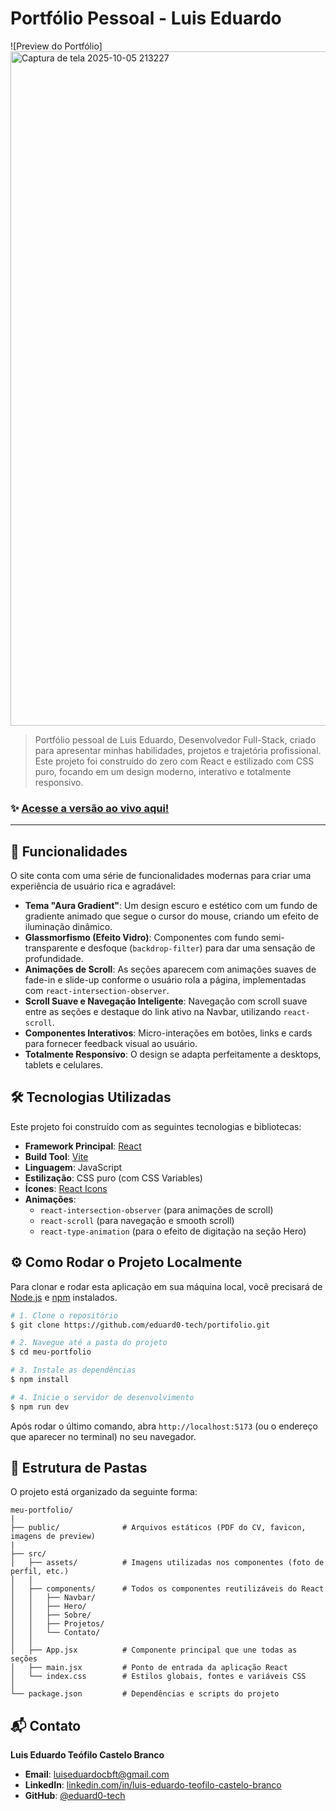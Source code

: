 # Portfólio Pessoal - Luis Eduardo

![Preview do Portfólio] <img width="1919" height="1079" alt="Captura de tela 2025-10-05 213227" src="https://github.com/user-attachments/assets/92d4a228-a111-46a2-b27e-678cee315f17" /> 

> Portfólio pessoal de Luis Eduardo, Desenvolvedor Full-Stack, criado para apresentar minhas habilidades, projetos e trajetória profissional. Este projeto foi construído do zero com React e estilizado com CSS puro, focando em um design moderno, interativo e totalmente responsivo.

### ✨ [Acesse a versão ao vivo aqui!]([LINK-DO-SEU-SITE-PUBLICADO-AQUI])

---

## 🚀 Funcionalidades

O site conta com uma série de funcionalidades modernas para criar uma experiência de usuário rica e agradável:

-   **Tema "Aura Gradient"**: Um design escuro e estético com um fundo de gradiente animado que segue o cursor do mouse, criando um efeito de iluminação dinâmico.
-   **Glassmorfismo (Efeito Vidro)**: Componentes com fundo semi-transparente e desfoque (`backdrop-filter`) para dar uma sensação de profundidade.
-   **Animações de Scroll**: As seções aparecem com animações suaves de fade-in e slide-up conforme o usuário rola a página, implementadas com `react-intersection-observer`.
-   **Scroll Suave e Navegação Inteligente**: Navegação com scroll suave entre as seções e destaque do link ativo na Navbar, utilizando `react-scroll`.
-   **Componentes Interativos**: Micro-interações em botões, links e cards para fornecer feedback visual ao usuário.
-   **Totalmente Responsivo**: O design se adapta perfeitamente a desktops, tablets e celulares.

## 🛠️ Tecnologias Utilizadas

Este projeto foi construído com as seguintes tecnologias e bibliotecas:

-   **Framework Principal**: [React](https://react.dev/)
-   **Build Tool**: [Vite](https://vitejs.dev/)
-   **Linguagem**: JavaScript
-   **Estilização**: CSS puro (com CSS Variables)
-   **Ícones**: [React Icons](https://react-icons.github.io/react-icons/)
-   **Animações**:
    -   `react-intersection-observer` (para animações de scroll)
    -   `react-scroll` (para navegação e smooth scroll)
    -   `react-type-animation` (para o efeito de digitação na seção Hero)

## ⚙️ Como Rodar o Projeto Localmente

Para clonar e rodar esta aplicação em sua máquina local, você precisará de [Node.js](https://nodejs.org/en/) e [npm](https://www.npmjs.com/) instalados.

```bash
# 1. Clone o repositório
$ git clone https://github.com/eduard0-tech/portifolio.git

# 2. Navegue até a pasta do projeto
$ cd meu-portfolio

# 3. Instale as dependências
$ npm install

# 4. Inicie o servidor de desenvolvimento
$ npm run dev
```
Após rodar o último comando, abra `http://localhost:5173` (ou o endereço que aparecer no terminal) no seu navegador.

## 📂 Estrutura de Pastas

O projeto está organizado da seguinte forma:

```
meu-portfolio/
|
├── public/              # Arquivos estáticos (PDF do CV, favicon, imagens de preview)
|
├── src/
│   ├── assets/          # Imagens utilizadas nos componentes (foto de perfil, etc.)
│   │
│   ├── components/      # Todos os componentes reutilizáveis do React
│   │   ├── Navbar/
│   │   ├── Hero/
│   │   ├── Sobre/
│   │   ├── Projetos/
│   │   └── Contato/
│   │
│   ├── App.jsx          # Componente principal que une todas as seções
│   ├── main.jsx         # Ponto de entrada da aplicação React
│   └── index.css        # Estilos globais, fontes e variáveis CSS
│
└── package.json         # Dependências e scripts do projeto
```

## 📬 Contato

**Luis Eduardo Teófilo Castelo Branco**

-   **Email**: [luiseduardocbft@gmail.com](mailto:luiseduardocbft@gmail.com)
-   **LinkedIn**: [linkedin.com/in/luis-eduardo-teofilo-castelo-branco](https://www.linkedin.com/in/Luis-Eduardo-Teófilo-Castelo-Branco/)
-   **GitHub**: [@eduard0-tech](https://github.com/eduard0-tech)
